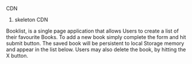 CDN
1. skeleton CDN

Booklist, is a single page application that allows Users to create a list of their favourite Books. To add a new book simply complete the form and hit submit button. The saved book will be persistent to local Storage memory and appear in the list below. Users may also delete the book, by hitting the X button.
